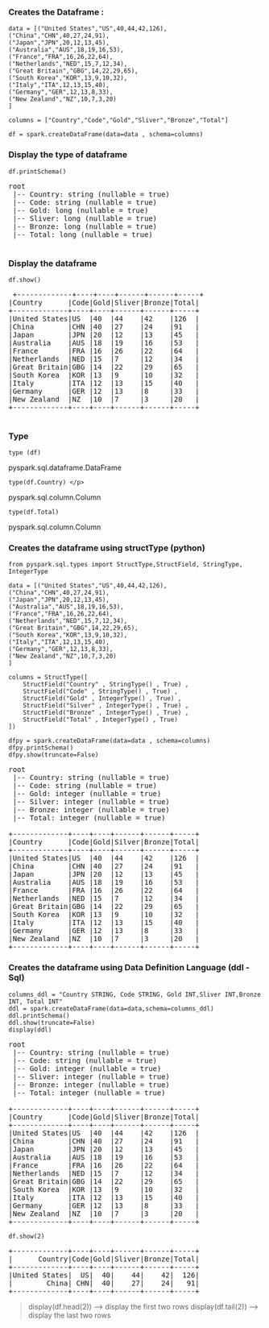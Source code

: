 ### Creates the Dataframe :


```
data = [("United States","US",40,44,42,126),
("China","CHN",40,27,24,91),
("Japan","JPN",20,12,13,45),
("Australia","AUS",18,19,16,53),
("France","FRA",16,26,22,64),
("Netherlands","NED",15,7,12,34),
("Great Britain","GBG",14,22,29,65),
("South Korea","KOR",13,9,10,32),
("Italy","ITA",12,13,15,40),
("Germany","GER",12,13,8,33),
("New Zealand","NZ",10,7,3,20)
]

columns = ["Country","Code","Gold","Sliver","Bronze","Total"]

df = spark.createDataFrame(data=data , schema=columns)

```
### Display the type of dataframe

```
df.printSchema()
```
<pre>
root
 |-- Country: string (nullable = true)
 |-- Code: string (nullable = true)
 |-- Gold: long (nullable = true)
 |-- Sliver: long (nullable = true)
 |-- Bronze: long (nullable = true)
 |-- Total: long (nullable = true)
 </pre>

### Display the dataframe

 ```
 df.show()
 ```
 <pre>
 +-------------+----+----+------+------+-----+
|Country      |Code|Gold|Sliver|Bronze|Total|
+-------------+----+----+------+------+-----+
|United States|US  |40  |44    |42    |126  |
|China        |CHN |40  |27    |24    |91   |
|Japan        |JPN |20  |12    |13    |45   |
|Australia    |AUS |18  |19    |16    |53   |
|France       |FRA |16  |26    |22    |64   |
|Netherlands  |NED |15  |7     |12    |34   |
|Great Britain|GBG |14  |22    |29    |65   |
|South Korea  |KOR |13  |9     |10    |32   |
|Italy        |ITA |12  |13    |15    |40   |
|Germany      |GER |12  |13    |8     |33   |
|New Zealand  |NZ  |10  |7     |3     |20   |
+-------------+----+----+------+------+-----+
 </pre>

 ### Type
 ```
 type (df)
 ```
 <p> pyspark.sql.dataframe.DataFrame </p>

 ```
 type(df.Country) </p>
 ```

 <p> pyspark.sql.column.Column </p>

 ```
type(df.Total)
 ```
 <p>pyspark.sql.column.Column  </p>

 ### Creates the dataframe using structType (python)
```
from pyspark.sql.types import StructType,StructField, StringType, IntegerType

data = [("United States","US",40,44,42,126),
("China","CHN",40,27,24,91),
("Japan","JPN",20,12,13,45),
("Australia","AUS",18,19,16,53),
("France","FRA",16,26,22,64),
("Netherlands","NED",15,7,12,34),
("Great Britain","GBG",14,22,29,65),
("South Korea","KOR",13,9,10,32),
("Italy","ITA",12,13,15,40),
("Germany","GER",12,13,8,33),
("New Zealand","NZ",10,7,3,20)
]

columns = StructType([
    StructField("Country" , StringType() , True) ,
    StructField("Code" , StringType() , True) ,
    StructField("Gold" , IntegerType() , True) ,
    StructField("Silver" , IntegerType() , True) ,
    StructField("Bronze" , IntegerType() , True) ,
    StructField("Total" , IntegerType() , True)
])

dfpy = spark.createDataFrame(data=data , schema=columns)
dfpy.printSchema()
dfpy.show(truncate=False)
```
<pre>
root
 |-- Country: string (nullable = true)
 |-- Code: string (nullable = true)
 |-- Gold: integer (nullable = true)
 |-- Silver: integer (nullable = true)
 |-- Bronze: integer (nullable = true)
 |-- Total: integer (nullable = true)

+-------------+----+----+------+------+-----+
|Country      |Code|Gold|Silver|Bronze|Total|
+-------------+----+----+------+------+-----+
|United States|US  |40  |44    |42    |126  |
|China        |CHN |40  |27    |24    |91   |
|Japan        |JPN |20  |12    |13    |45   |
|Australia    |AUS |18  |19    |16    |53   |
|France       |FRA |16  |26    |22    |64   |
|Netherlands  |NED |15  |7     |12    |34   |
|Great Britain|GBG |14  |22    |29    |65   |
|South Korea  |KOR |13  |9     |10    |32   |
|Italy        |ITA |12  |13    |15    |40   |
|Germany      |GER |12  |13    |8     |33   |
|New Zealand  |NZ  |10  |7     |3     |20   |
+-------------+----+----+------+------+-----+
</pre>

### Creates the dataframe using Data Definition Language (ddl - Sql)

```
columns_ddl = "Country STRING, Code STRING, Gold INT,Sliver INT,Bronze INT, Total INT"
ddl = spark.createDataFrame(data=data,schema=columns_ddl)
ddl.printSchema()
ddl.show(truncate=False)
display(ddl)
```
<pre>
root
 |-- Country: string (nullable = true)
 |-- Code: string (nullable = true)
 |-- Gold: integer (nullable = true)
 |-- Sliver: integer (nullable = true)
 |-- Bronze: integer (nullable = true)
 |-- Total: integer (nullable = true)

+-------------+----+----+------+------+-----+
|Country      |Code|Gold|Sliver|Bronze|Total|
+-------------+----+----+------+------+-----+
|United States|US  |40  |44    |42    |126  |
|China        |CHN |40  |27    |24    |91   |
|Japan        |JPN |20  |12    |13    |45   |
|Australia    |AUS |18  |19    |16    |53   |
|France       |FRA |16  |26    |22    |64   |
|Netherlands  |NED |15  |7     |12    |34   |
|Great Britain|GBG |14  |22    |29    |65   |
|South Korea  |KOR |13  |9     |10    |32   |
|Italy        |ITA |12  |13    |15    |40   |
|Germany      |GER |12  |13    |8     |33   |
|New Zealand  |NZ  |10  |7     |3     |20   |
+-------------+----+----+------+------+-----+
</pre>

```
df.show(2)
```
<pre>
+-------------+----+----+------+------+-----+
|      Country|Code|Gold|Sliver|Bronze|Total|
+-------------+----+----+------+------+-----+
|United States|  US|  40|    44|    42|  126|
|        China| CHN|  40|    27|    24|   91|
+-------------+----+----+------+------+-----+
</pre>

> display(df.head(2)) --> display the first two rows
> display(df.tail(2)) --> display the last two rows
 